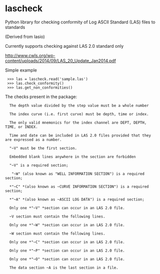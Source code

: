 # lascheck
Python library for checking conformity of Log ASCII Standard (LAS) files to standards

(Derived from lasio)

Currently supports checking against LAS 2.0 standard only

http://www.cwls.org/wp-content/uploads/2014/09/LAS_20_Update_Jan2014.pdf

Simple example

```
 >>> las = lascheck.read('sample.las')
 >>> las.check_conformity()
 >>> las.get_non_conformities()
```
The checks present in the package:

```
  The depth value divided by the step value must be a whole number

  The index curve (i.e. first curve) must be depth, time or index. 

  The only valid mnemonics for the index channel are DEPT, DEPTH, TIME, or INDEX.

  Time and date can be included in LAS 2.0 files provided that they are expressed as a number.

  "~V" must be the first section.

  Embedded blank lines anywhere in the section are forbidden

  "~V" is a required section;

   "~W" (also known as "WELL INFORMATION SECTION") is a required section;

  *"~C" *(also known as ~CURVE INFORMATION SECTION") is a required section;

  *"~A" *(also known as ~ASCII LOG DATA") is a required section;

  Only one *"~V" *section can occur in an LAS 2.0 file.

  ~V section must contain the following lines.

  Only one *"~W" *section can occur in an LAS 2.0 file.

  ~W section must contain the following lines.

  Only one *"~C" *section can occur in an LAS 2.0 file.

  Only one *"~P" *section can occur in an LAS 2.0 file.

  Only one *"~O" *section can occur in an LAS 2.0 file.

  The data section ~A is the last section in a file.
```
